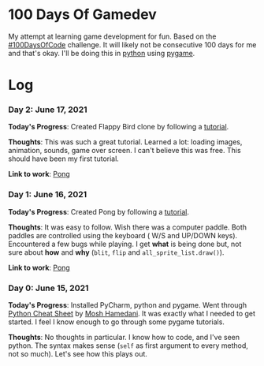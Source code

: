 # 100 Days Of Gamedev

My attempt at learning game development for fun. Based on
the [#100DaysOfCode](https://github.com/kallaway/100-days-of-code) challenge. It will likely not be consecutive 100 days
for me and that's okay. I'll be doing this in [python](https://www.python.org/) using [pygame](https://www.pygame.org/).

# Log

### Day 2: June 17, 2021

**Today's Progress**: Created Flappy Bird clone by following a [tutorial](https://www.youtube.com/watch?v=UZg49z76cLw).

**Thoughts**: This was such a great tutorial. Learned a lot: loading images, animation, sounds, game over screen. I
can't believe this was free. This should have been my first tutorial.

**Link to work**: [Pong](https://github.com/statickarma/100-days-of-gamedev/tree/main/02-flappy-bird)

### Day 1: June 16, 2021

**Today's Progress**: Created Pong by following
a [tutorial](https://www.101computing.net/pong-tutorial-using-pygame-getting-started/).

**Thoughts**: It was easy to follow. Wish there was a computer paddle. Both paddles are controlled using the keyboard (
W/S and UP/DOWN keys). Encountered a few bugs while playing. I get **what** is being done but, not sure about **how**
and **why** (`blit`, `flip` and `all_sprite_list.draw()`).

**Link to work**: [Pong](https://github.com/statickarma/100-days-of-gamedev/tree/main/01-pong)

### Day 0: June 15, 2021

**Today's Progress**: Installed PyCharm, python and pygame. Went
through [Python Cheat Sheet](https://programmingwithmosh.com/wp-content/uploads/2019/02/Python-Cheat-Sheet.pdf)
by [Mosh Hamedani](https://twitter.com/moshhamedani). It was exactly what I needed to get started. I feel I know enough
to go through some pygame tutorials.

**Thoughts**: No thoughts in particular. I know how to code, and I've seen python. The syntax makes sense (`self` as
first argument to every method, not so much). Let's see how this plays out. 

